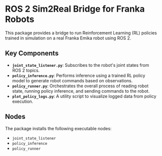 # ROS 2 Sim2Real Bridge for Franka Robots

This package provides a bridge to run Reinforcement Learning (RL) policies trained in simulation on a real Franka Emika robot using ROS 2.

## Key Components

*   **`joint_state_listener.py`**: Subscribes to the robot's joint states from ROS 2 topics.
*   **`policy_inference.py`**: Performs inference using a trained RL policy model to generate robot commands based on observations.
*   **`policy_runner.py`**: Orchestrates the overall process of reading robot state, running policy inference, and sending commands to the robot.
*   **`plot_policy_logs.py`**: A utility script to visualize logged data from policy execution.

## Nodes

The package installs the following executable nodes:

*   `joint_state_listener`
*   `policy_inference`
*   `policy_runner`
